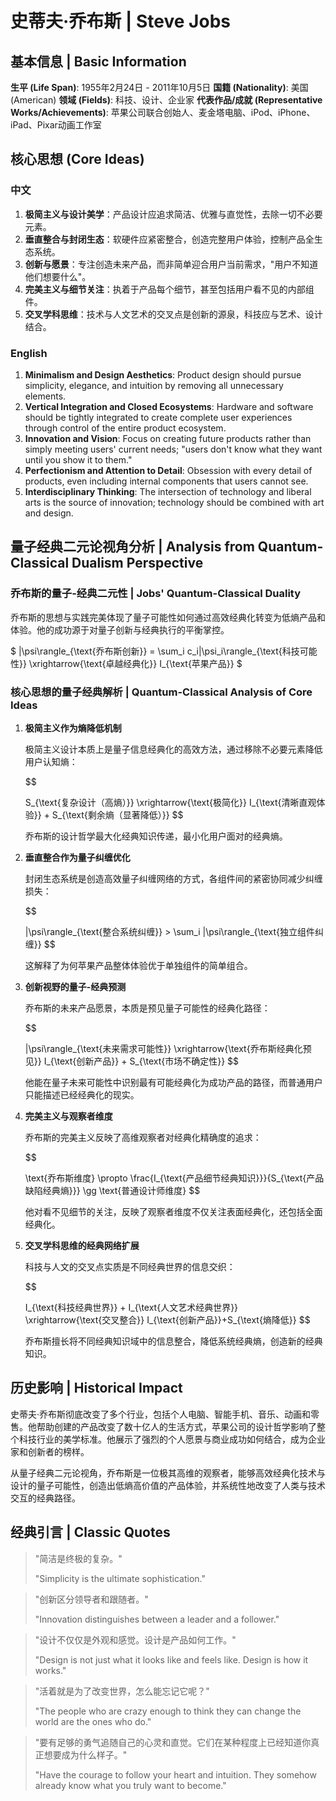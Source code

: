 # 史蒂夫·乔布斯 | Steve Jobs

## 基本信息 | Basic Information

**生平 (Life Span)**: 1955年2月24日 - 2011年10月5日
**国籍 (Nationality)**: 美国 (American)
**领域 (Fields)**: 科技、设计、企业家
**代表作品/成就 (Representative Works/Achievements)**: 苹果公司联合创始人、麦金塔电脑、iPod、iPhone、iPad、Pixar动画工作室

## 核心思想 (Core Ideas)

### 中文
1. **极简主义与设计美学**：产品设计应追求简洁、优雅与直觉性，去除一切不必要元素。
2. **垂直整合与封闭生态**：软硬件应紧密整合，创造完整用户体验，控制产品全生态系统。
3. **创新与愿景**：专注创造未来产品，而非简单迎合用户当前需求，"用户不知道他们想要什么"。
4. **完美主义与细节关注**：执着于产品每个细节，甚至包括用户看不见的内部组件。
5. **交叉学科思维**：技术与人文艺术的交叉点是创新的源泉，科技应与艺术、设计结合。

### English
1. **Minimalism and Design Aesthetics**: Product design should pursue simplicity, elegance, and intuition by removing all unnecessary elements.
2. **Vertical Integration and Closed Ecosystems**: Hardware and software should be tightly integrated to create complete user experiences through control of the entire product ecosystem.
3. **Innovation and Vision**: Focus on creating future products rather than simply meeting users' current needs; "users don't know what they want until you show it to them."
4. **Perfectionism and Attention to Detail**: Obsession with every detail of products, even including internal components that users cannot see.
5. **Interdisciplinary Thinking**: The intersection of technology and liberal arts is the source of innovation; technology should be combined with art and design.

## 量子经典二元论视角分析 | Analysis from Quantum-Classical Dualism Perspective

### 乔布斯的量子-经典二元性 | Jobs' Quantum-Classical Duality

乔布斯的思想与实践完美体现了量子可能性如何通过高效经典化转变为低熵产品和体验。他的成功源于对量子创新与经典执行的平衡掌控。

$`
|\psi\rangle_{\text{乔布斯创新}} = \sum_i c_i|\psi_i\rangle_{\text{科技可能性}} \xrightarrow{\text{卓越经典化}} I_{\text{苹果产品}}
`$

### 核心思想的量子经典解析 | Quantum-Classical Analysis of Core Ideas

1. **极简主义作为熵降低机制**

   极简主义设计本质上是量子信息经典化的高效方法，通过移除不必要元素降低用户认知熵：

   $$

   S_{\text{复杂设计（高熵）}} \xrightarrow{\text{极简化}} I_{\text{清晰直观体验}} + S_{\text{剩余熵（显著降低）}}
   $$

   乔布斯的设计哲学最大化经典知识传递，最小化用户面对的经典熵。

2. **垂直整合作为量子纠缠优化**

   封闭生态系统是创造高效量子纠缠网络的方式，各组件间的紧密协同减少纠缠损失：

   $$

   |\psi\rangle_{\text{整合系统纠缠}} > \sum_i |\psi\rangle_{\text{独立组件纠缠}}
   $$

   这解释了为何苹果产品整体体验优于单独组件的简单组合。

3. **创新视野的量子-经典预测**

   乔布斯的未来产品愿景，本质是预见量子可能性的经典化路径：

   $$

   |\psi\rangle_{\text{未来需求可能性}} \xrightarrow{\text{乔布斯经典化预见}} I_{\text{创新产品}} + S_{\text{市场不确定性}}
   $$

   他能在量子未来可能性中识别最有可能经典化为成功产品的路径，而普通用户只能描述已经经典化的现实。

4. **完美主义与观察者维度**

   乔布斯的完美主义反映了高维观察者对经典化精确度的追求：

   $$

   \text{乔布斯维度} \propto \frac{I_{\text{产品细节经典知识}}}{S_{\text{产品缺陷经典熵}}} \gg \text{普通设计师维度}
   $$

   他对看不见细节的关注，反映了观察者维度不仅关注表面经典化，还包括全面经典化。

5. **交叉学科思维的经典网络扩展**

   科技与人文的交叉点实质是不同经典世界的信息交织：

   $$

   I_{\text{科技经典世界}} + I_{\text{人文艺术经典世界}} \xrightarrow{\text{交叉整合}} I_{\text{创新产品}}+S_{\text{熵降低}}
   $$

   乔布斯擅长将不同经典知识域中的信息整合，降低系统经典熵，创造新的经典知识。

## 历史影响 | Historical Impact

史蒂夫·乔布斯彻底改变了多个行业，包括个人电脑、智能手机、音乐、动画和零售。他帮助创建的产品改变了数十亿人的生活方式，苹果公司的设计哲学影响了整个科技行业的美学标准。他展示了强烈的个人愿景与商业成功如何结合，成为企业家和创新者的榜样。

从量子经典二元论视角，乔布斯是一位极其高维的观察者，能够高效经典化技术与设计的量子可能性，创造出低熵高价值的产品体验，并系统性地改变了人类与技术交互的经典路径。

## 经典引言 | Classic Quotes

> "简洁是终极的复杂。"
>
> "Simplicity is the ultimate sophistication."

> "创新区分领导者和跟随者。"
>
> "Innovation distinguishes between a leader and a follower."

> "设计不仅仅是外观和感觉。设计是产品如何工作。"
>
> "Design is not just what it looks like and feels like. Design is how it works."

> "活着就是为了改变世界，怎么能忘记它呢？"
>
> "The people who are crazy enough to think they can change the world are the ones who do."

> "要有足够的勇气追随自己的心灵和直觉。它们在某种程度上已经知道你真正想要成为什么样子。"
>
> "Have the courage to follow your heart and intuition. They somehow already know what you truly want to become."